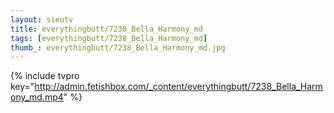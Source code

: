 ```yaml
--- 
layout: sieutv
title: everythingbutt/7238_Bella_Harmony_md
tags: [everythingbutt/7238_Bella_Harmony_md]
thumb_: everythingbutt/7238_Bella_Harmony_md.jpg
---
```

{% include tvpro key="http://admin.fetishbox.com/_content/everythingbutt/7238_Bella_Harmony_md.mp4" %} 
